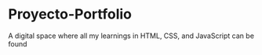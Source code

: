 # Proyecto-Portfolio
A digital space where all my learnings in HTML, CSS, and JavaScript can be found
